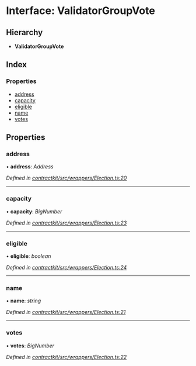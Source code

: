 # Interface: ValidatorGroupVote

## Hierarchy

* **ValidatorGroupVote**

## Index

### Properties

* [address](_wrappers_election_.validatorgroupvote.md#address)
* [capacity](_wrappers_election_.validatorgroupvote.md#capacity)
* [eligible](_wrappers_election_.validatorgroupvote.md#eligible)
* [name](_wrappers_election_.validatorgroupvote.md#name)
* [votes](_wrappers_election_.validatorgroupvote.md#votes)

## Properties

###  address

• **address**: *Address*

*Defined in [contractkit/src/wrappers/Election.ts:20](https://github.com/celo-org/celo-monorepo/blob/master/packages/sdk/contractkit/src/wrappers/Election.ts#L20)*

___

###  capacity

• **capacity**: *BigNumber*

*Defined in [contractkit/src/wrappers/Election.ts:23](https://github.com/celo-org/celo-monorepo/blob/master/packages/sdk/contractkit/src/wrappers/Election.ts#L23)*

___

###  eligible

• **eligible**: *boolean*

*Defined in [contractkit/src/wrappers/Election.ts:24](https://github.com/celo-org/celo-monorepo/blob/master/packages/sdk/contractkit/src/wrappers/Election.ts#L24)*

___

###  name

• **name**: *string*

*Defined in [contractkit/src/wrappers/Election.ts:21](https://github.com/celo-org/celo-monorepo/blob/master/packages/sdk/contractkit/src/wrappers/Election.ts#L21)*

___

###  votes

• **votes**: *BigNumber*

*Defined in [contractkit/src/wrappers/Election.ts:22](https://github.com/celo-org/celo-monorepo/blob/master/packages/sdk/contractkit/src/wrappers/Election.ts#L22)*
